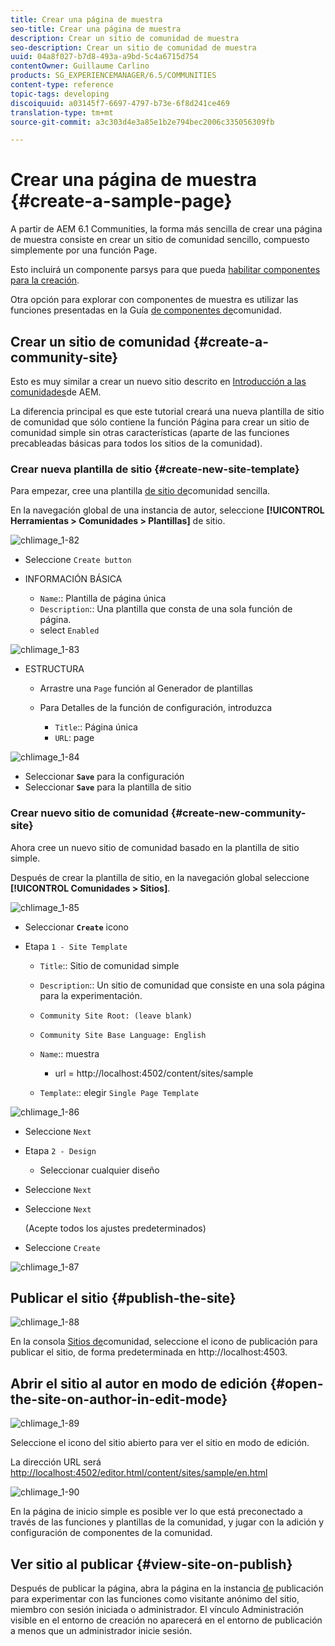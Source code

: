 ```yaml
---
title: Crear una página de muestra
seo-title: Crear una página de muestra
description: Crear un sitio de comunidad de muestra
seo-description: Crear un sitio de comunidad de muestra
uuid: 04a8f027-b7d8-493a-a9bd-5c4a6715d754
contentOwner: Guillaume Carlino
products: SG_EXPERIENCEMANAGER/6.5/COMMUNITIES
content-type: reference
topic-tags: developing
discoiquuid: a03145f7-6697-4797-b73e-6f8d241ce469
translation-type: tm+mt
source-git-commit: a3c303d4e3a85e1b2e794bec2006c335056309fb

---
```



# Crear una página de muestra {#create-a-sample-page}

A partir de AEM 6.1 Communities, la forma más sencilla de crear una página de muestra consiste en crear un sitio de comunidad sencillo, compuesto simplemente por una función Page.

Esto incluirá un componente parsys para que pueda [habilitar componentes para la creación](basics.md#accessing-communities-components).

Otra opción para explorar con componentes de muestra es utilizar las funciones presentadas en la Guía [de componentes de](components-guide.md)comunidad.

## Crear un sitio de comunidad {#create-a-community-site}

Esto es muy similar a crear un nuevo sitio descrito en [Introducción a las comunidades](getting-started.md)de AEM.

La diferencia principal es que este tutorial creará una nueva plantilla de sitio de comunidad que sólo contiene la función [](functions.md#page-function) Página para crear un sitio de comunidad simple sin otras características (aparte de las funciones precableadas básicas para todos los sitios de la comunidad).

### Crear nueva plantilla de sitio {#create-new-site-template}

Para empezar, cree una plantilla [de sitio de](sites.md)comunidad sencilla.

En la navegación global de una instancia de autor, seleccione **[!UICONTROL Herramientas > Comunidades > Plantillas]** de sitio.

![chlimage_1-82](assets/chlimage_1-82.png)

* Seleccione `Create button`
* INFORMACIÓN BÁSICA

   * `Name`:: Plantilla de página única
   * `Description`:: Una plantilla que consta de una sola función de página.
   * select `Enabled`

![chlimage_1-83](assets/chlimage_1-83.png)

* ESTRUCTURA

   * Arrastre una `Page` función al Generador de plantillas
   * Para Detalles de la función de configuración, introduzca

      * `Title`:: Página única
      * `URL`: page

![chlimage_1-84](assets/chlimage_1-84.png)

* Seleccionar **`Save`** para la configuración
* Seleccionar **`Save`** para la plantilla de sitio

### Crear nuevo sitio de comunidad {#create-new-community-site}

Ahora cree un nuevo sitio de comunidad basado en la plantilla de sitio simple.

Después de crear la plantilla de sitio, en la navegación global seleccione **[!UICONTROL Comunidades > Sitios]**.

![chlimage_1-85](assets/chlimage_1-85.png)

* Seleccionar **`Create`** icono

* Etapa `1 - Site Template`

   * `Title`:: Sitio de comunidad simple
   * `Description`:: Un sitio de comunidad que consiste en una sola página para la experimentación.
   * `Community Site Root: (leave blank)`
   * `Community Site Base Language: English`
   * `Name`:: muestra

      * url = http://localhost:4502/content/sites/sample
   * `Template`:: elegir `Single Page Template`


![chlimage_1-86](assets/chlimage_1-86.png)

* Seleccione `Next`
* Etapa `2 - Design`

   * Seleccionar cualquier diseño

* Seleccione `Next`
* Seleccione `Next`

   (Acepte todos los ajustes predeterminados)

* Seleccione `Create`

![chlimage_1-87](assets/chlimage_1-87.png)

## Publicar el sitio {#publish-the-site}

![chlimage_1-88](assets/chlimage_1-88.png)

En la consola [Sitios de](sites-console.md)comunidad, seleccione el icono de publicación para publicar el sitio, de forma predeterminada en http://localhost:4503.

## Abrir el sitio al autor en modo de edición {#open-the-site-on-author-in-edit-mode}

![chlimage_1-89](assets/chlimage_1-89.png)

Seleccione el icono del sitio abierto para ver el sitio en modo de edición.

La dirección URL será [http://localhost:4502/editor.html/content/sites/sample/en.html](http://localhost:4502/editor.html/content/sites/sample/en.html)

![chlimage_1-90](assets/chlimage_1-90.png)

En la página de inicio simple es posible ver lo que está preconectado a través de las funciones y plantillas de la comunidad, y jugar con la adición y configuración de componentes de la comunidad.

## Ver sitio al publicar {#view-site-on-publish}

Después de publicar la página, abra la página en la instancia [de](http://localhost:4503/content/sites/sample/en.html) publicación para experimentar con las funciones como visitante anónimo del sitio, miembro con sesión iniciada o administrador. El vínculo Administración visible en el entorno de creación no aparecerá en el entorno de publicación a menos que un administrador inicie sesión.
